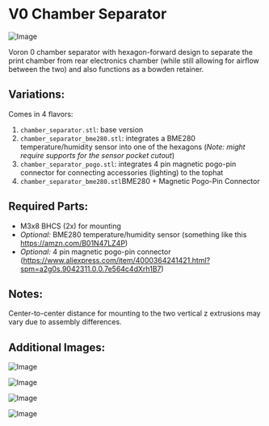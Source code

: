 # V0 Chamber Separator

![Image](./images/chamber_separator.png) 

Voron 0 chamber separator with hexagon-forward design to separate the print chamber from rear electronics chamber (while still allowing for airflow between the two) and also functions as a bowden retainer.

## Variations:
Comes in 4 flavors:
1. `chamber_separator.stl`: base version
2. `chamber_separator_bme280.stl`: integrates a BME280 temperature/humidity sensor into one of the hexagons (*Note: might require supports for the sensor pocket cutout*)
3. `chamber_separator_pogo.stl`: integrates 4 pin magnetic pogo-pin connector for connecting accessories (lighting) to the tophat
4. `chamber_separator_bme280.stl`BME280 + Magnetic Pogo-Pin Connector

## Required Parts:
* M3x8 BHCS (2x) for mounting
* *Optional:* BME280 temperature/humidity sensor (something like this https://amzn.com/B01N47LZ4P)
* *Optional:* 4 pin magnetic pogo-pin connector (https://www.aliexpress.com/item/4000364241421.html?spm=a2g0s.9042311.0.0.7e564c4dXrh1B7)


## Notes: 
Center-to-center distance for mounting to the two vertical z extrusions may vary due to assembly differences.

## Additional Images:
![Image](./images/chamber_separator.png) 

![Image](./images/chamber_separator.png) 

![Image](./images/chamber_separator.png) 

![Image](./images/chamber_separator.png) 
